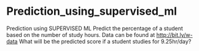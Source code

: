 # Prediction_using_supervised_ml
Prediction using SUPERVISED ML 
Predict the percentage of a student based on the number of study hours. 
Data can be found at http://bit.ly/w-data 
What will be the predicted score if a student studies for 9.25hr/day?
